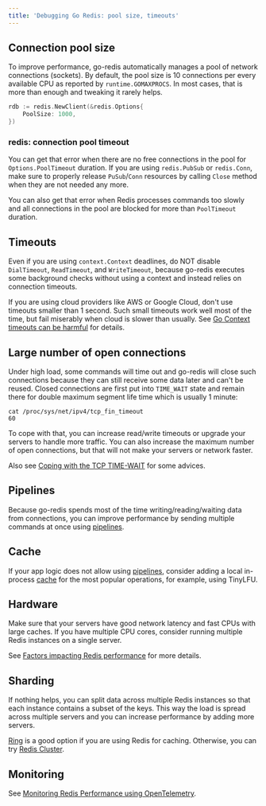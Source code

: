 ```yaml
---
title: 'Debugging Go Redis: pool size, timeouts'
---
```


<UptraceCta />

<CoverImage title="Debugging Go Redis" />

## Connection pool size

To improve performance, go-redis automatically manages a pool of network connections (sockets). By
default, the pool size is 10 connections per every available CPU as reported by
`runtime.GOMAXPROCS`. In most cases, that is more than enough and tweaking it rarely helps.

```go
rdb := redis.NewClient(&redis.Options{
    PoolSize: 1000,
})
```

### redis: connection pool timeout

You can get that error when there are no free connections in the pool for `Options.PoolTimeout`
duration. If you are using `redis.PubSub` or `redis.Conn`, make sure to properly release
`PuSub`/`Conn` resources by calling `Close` method when they are not needed any more.

You can also get that error when Redis processes commands too slowly and all connections in the pool
are blocked for more than `PoolTimeout` duration.

## Timeouts

Even if you are using `context.Context` deadlines, do NOT disable `DialTimeout`, `ReadTimeout`, and
`WriteTimeout`, because go-redis executes some background checks without using a context and instead
relies on connection timeouts.

If you are using cloud providers like AWS or Google Cloud, don't use timeouts smaller than 1 second.
Such small timeouts work well most of the time, but fail miserably when cloud is slower than
usually. See
[Go Context timeouts can be harmful](https://blog.uptrace.dev/posts/go-context-timeout.html) for
details.

## Large number of open connections

Under high load, some commands will time out and go-redis will close such connections because they
can still receive some data later and can't be reused. Closed connections are first put into
`TIME_WAIT` state and remain there for double maximum segment life time which is usually 1 minute:

```shell
cat /proc/sys/net/ipv4/tcp_fin_timeout
60
```

To cope with that, you can increase read/write timeouts or upgrade your servers to handle more
traffic. You can also increase the maximum number of open connections, but that will not make your
servers or network faster.

Also see
[Coping with the TCP TIME-WAIT](https://vincent.bernat.ch/en/blog/2014-tcp-time-wait-state-linux#summary)
for some advices.

## Pipelines

Because go-redis spends most of the time writing/reading/waiting data from connections, you can
improve performance by sending multiple commands at once using
[pipelines](/guide/go-redis-pipelines.html).

## Cache

If your app logic does not allow using [pipelines](#pipelines), consider adding a local in-process
[cache](/guide/go-redis-cache.html) for the most popular operations, for example, using TinyLFU.

## Hardware

Make sure that your servers have good network latency and fast CPUs with large caches. If you have
multiple CPU cores, consider running multiple Redis instances on a single server.

See
[Factors impacting Redis performance](https://redis.io/topics/benchmarks#factors-impacting-redis-performance)
for more details.

## Sharding

If nothing helps, you can split data across multiple Redis instances so that each instance contains
a subset of the keys. This way the load is spread across multiple servers and you can increase
performance by adding more servers.

[Ring](/guide/ring.html) is a good option if you are using Redis for caching. Otherwise, you can try
[Redis Cluster](/guide/go-redis-cluster.html).

## Monitoring

See [Monitoring Redis Performance using OpenTelemetry](go-redis-monitoring.html).
